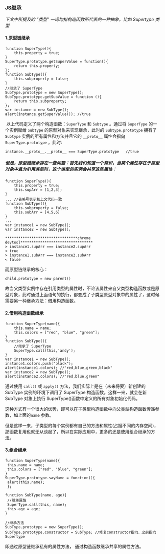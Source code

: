 ### JS继承

*下文中所提及的 “类型”  一词均指构造函数所代表的一种抽象，比如 Supertype 类型* 

#### 1.原型链继承

```
function SuperType(){
	this.property = true;
} 
SuperType.prototype.getSuperValue = function(){
	return this.property;
};
function SubType(){
	this.subproperty = false;
}
//继承了 SuperType
SubType.prototype = new SuperType();
SubType.prototype.getSubValue = function (){
	return this.subproperty;
};
var instance = new SubType();
alert(instance.getSuperValue()); //true 
```

​	以上代码定义了两个构造函数：`SuperType` 和 `Subtype` 。通过将 `SuperType` 的一个实例赋给 `Subtype` 的原型对象来实现继承，此时的 `Subtype.prototype` 拥有了 `Subtype` 实例的所有属性和方法并且它的 `__proto__` 属性会指向 `SuperType.prototype` ，此时:

```
instance.__proto__.__proto__ === SuperType.prototype   //true
```

##### 但是，原型链继承存在一些问题：首先我们知道一个常识，当某个属性存在于原型对象中且为引用类型时，这个类型的实例会共享这些属性：

```
function SuperType(){
	this.property = true;
	this.supArr = [1,2,3];
}
... //省略号表示和上文代码一致
function SubType(){
	this.subproperty = false;
	this.subArr = [4,5,6]
}
... 
var instance1 = new SubType();
var instance2 = new SubType();

*********************************chrome devtool*********************************
> instance1.supArr === instance2.supArr
< true
> instance1.subArr === instance2.subArr
< false
```

而原型链继承的核心：

```
child.prototype = new parent()
```

故当父类型实例中存在引用类型的属性时，不论该属性来自父类型构造函数或是原型对象，此时通过上面语句的执行，都变成了子类型原型对象中的属性了，这时候需要另一种继承方法：借用构造函数。

#### 2.借用构造函数继承

```
function SuperType(name){
	this.name = name;
	this.colors = ["red", "blue", "green"];
}
function SubType(){
	//继承了 SuperType
	SuperType.call(this,'andy');
}
var instance1 = new SubType();
instance1.colors.push("black");
alert(instance1.colors); //"red,blue,green,black"
var instance2 = new SubType();
alert(instance2.colors); //"red,blue,green" 
```

通过使用 `call()` 或 `apply()` 方法，我们实际上是在（未来将要）新创建的 SubType 实例的环境下调用了 SuperType 构造函数。这样一来，就会在新 SubType 对象上执行 SuperType()函数中定义的所有对象初始化代码。

这种方式有一个很大的优势，即可以在子类型构造函数中向父类型构造函数传递参数，如上面的`name` 参数。

但是这样一来，子类型的每个实例都有自己的方法和属性(占据不同的内存空间)，那函数复用也就无从谈起了，所以在实际应用中，更多的还是使用组合继承的方法。

#### 3.组合继承

```
function SuperType(name){
 this.name = name;
 this.colors = ["red", "blue", "green"];
}
SuperType.prototype.sayName = function(){
 alert(this.name); 
 };
 
function SubType(name, age){
 //继承属性
 SuperType.call(this, name);
 this.age = age;
}

//继承方法
SubType.prototype = new SuperType();
SubType.prototype.constructor = SubType; //修复constructor指向，之前指向Supertype
```

即通过原型链继承私有的属性方法， 通过构造函数继承共享的属性方法。